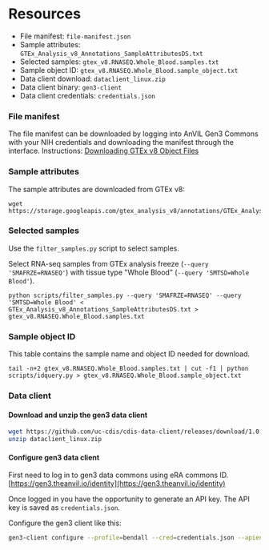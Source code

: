 # Resources

+ File manifest: `file-manifest.json`
+ Sample attributes: `GTEx_Analysis_v8_Annotations_SampleAttributesDS.txt`
+ Selected samples: `gtex_v8.RNASEQ.Whole_Blood.samples.txt`
+ Sample object ID: `gtex_v8.RNASEQ.Whole_Blood.sample_object.txt`
+ Data client download: `dataclient_linux.zip`
+ Data client binary: `gen3-client`
+ Data client credentials: `credentials.json`

### File manifest

The file manifest can be downloaded by logging into AnVIL Gen3 Commons with your NIH
credentials and downloading the manifest through the interface. Instructions: 
[Downloading GTEx v8 Object Files](https://anvilproject.org/learn/reference/gtex-v8-free-egress-instructions#downloading-gtex-v8-object-files)

### Sample attributes 

The sample attributes are downloaded from GTEx v8:

```
wget https://storage.googleapis.com/gtex_analysis_v8/annotations/GTEx_Analysis_v8_Annotations_SampleAttributesDS.txt
```

### Selected samples

Use the `filter_samples.py` script to select samples.

Select RNA-seq samples from GTEx analysis freeze (`--query 'SMAFRZE=RNASEQ'`)
with tissue type "Whole Blood" (`--query 'SMTSD=Whole Blood'`).

```
python scripts/filter_samples.py --query 'SMAFRZE=RNASEQ' --query 'SMTSD=Whole Blood' < GTEx_Analysis_v8_Annotations_SampleAttributesDS.txt > gtex_v8.RNASEQ.Whole_Blood.samples.txt
```

### Sample object ID

This table contains the sample name and object ID needed for download.

```
tail -n+2 gtex_v8.RNASEQ.Whole_Blood.samples.txt | cut -f1 | python scripts/idquery.py > gtex_v8.RNASEQ.Whole_Blood.sample_object.txt
```

### Data client

#### Download and unzip the gen3 data client

```bash
wget https://github.com/uc-cdis/cdis-data-client/releases/download/1.0.0/dataclient_linux.zip
unzip dataclient_linux.zip
```

#### Configure gen3 data client

First need to log in to gen3 data commons using eRA commons ID.
[https://gen3.theanvil.io/identity](https://gen3.theanvil.io/identity)

Once logged in you have the opportunity to generate an API key.
The API key is saved as `credentials.json`.

Configure the gen3 client like this:

```bash
gen3-client configure --profile=bendall --cred=credentials.json --apiendpoint=https://gen3.theanvil.io
```


